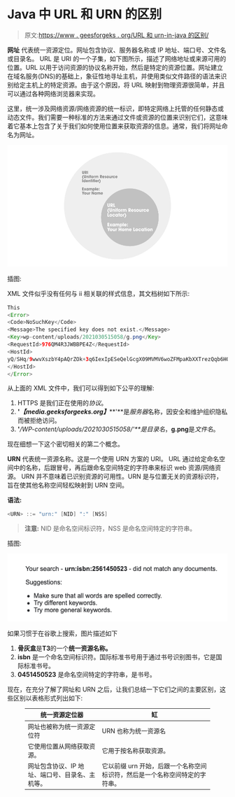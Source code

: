 # Java 中 URL 和 URN 的区别

> 原文:[https://www . geesforgeks . org/URL 和 urn-in-java 的区别/](https://www.geeksforgeeks.org/difference-between-url-and-urn-in-java/)

**网址** 代表统一资源定位。网址包含协议、服务器名称或 IP 地址、端口号、文件名或目录名。 URL 是 URI 的一个子集，如下图所示，描述了网络地址或来源可用的位置。URL 以用于访问资源的协议名称开始，然后是特定的资源位置。网址建立在域名服务(DNS)的基础上，象征性地寻址主机，并使用类似文件路径的语法来识别给定主机上的特定资源。由于这个原因，将 URL 映射到物理资源很简单，并且可以通过各种网络浏览器来实现。

这里，统一涉及网络资源/网络资源的统一标识，即特定网络上托管的任何静态或动态文件。我们需要一种标准的方法来通过文件或资源的位置来识别它们，这意味着它基本上包含了关于我们如何使用位置来获取资源的信息。通常，我们将网址命名为网址。

![](img/d922e614163b5b819dcc92e6ffd81043.png)

插图:

XML 文件似乎没有任何与 ii 相关联的样式信息，其文档树如下所示:

```java
This 
<Error>
<Code>NoSuchKey</Code>
<Message>The specified key does not exist.</Message>
<Key>wp-content/uploads/2021030515058/g.png</Key>
<RequestId>976QM4R3JWBBPE4Z</RequestId>
<HostId>
yQ/SHq/9wwvXszbY4pAQrZOk+3q6IexIpESeQelGcgX09MVMV6woZFMpaKbXXTrezQqb6HQ7h+4=
</HostId>
</Error>
```

从上面的 XML 文件中，我们可以得到如下公平的理解:

1.  HTTPS 是我们正在使用的*协议*。
2.  **'*****【media.geeksforgeeks.org】*****'**是*服务器*名称，因安全和维护组织隐私而被拒绝访问。
3.  **'***/WP-content/uploads/2021030515058/***'**是*目录名*，**g.png**是*文件名*。

现在细想一下这个密切相关的第二个概念。

**URN** 代表统一资源名称。这是一个使用 URN 方案的 URI。 URL 通过给定命名空间中的名称，后跟冒号，再后跟命名空间特定的字符串来标识 web 资源/网络资源。 URN 并不意味着已识别资源的可用性。URN 是与位置无关的资源标识符，旨在使其他名称空间轻松映射到 URN 空间。

**语法:**

```java
<URN> ::= "urn:" [NID] ":" [NSS]
```

> **注意:** NID 是命名空间标识符，NSS 是命名空间特定的字符串。

插图:

![](img/f977be2d3fd56b6e79e2266ff3f181fa.png)

如果习惯于在谷歌上搜索，图片描述如下

1.  **骨灰盒**是**T3**的一个**统一资源名称。**
2.  **isbn** 是一个命名空间标识符。国际标准书号用于通过书号识别图书，它是国际标准书号。
3.  **0451450523** 是命名空间特定的字符串，是书号。

现在，在充分了解了网址和 URN 之后，让我们总结一下它们之间的主要区别，这些区别以表格形式列出如下:

<figure class="table">

| 统一资源定位器 | 缸 |
| --- | --- |
| 网址也被称为统一资源定位符 | URN 也称为统一资源名 |
| 它使用位置从网络获取资源。 | 它用于按名称获取资源。 |
| 网址包含协议、IP 地址、端口号、目录名、主机等。 | 它以前缀 urn 开始，后跟一个名称空间标识符，然后是一个名称空间特定的字符串。 |

</figure>
